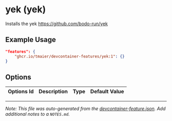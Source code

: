 
# yek (yek)

Installs the yek https://github.com/bodo-run/yek

## Example Usage

```json
"features": {
    "ghcr.io/tmaier/devcontainer-features/yek:1": {}
}
```

## Options

| Options Id | Description | Type | Default Value |
|-----|-----|-----|-----|




---

_Note: This file was auto-generated from the [devcontainer-feature.json](https://github.com/tmaier/devcontainer-features/blob/main/src/yek/devcontainer-feature.json).  Add additional notes to a `NOTES.md`._
